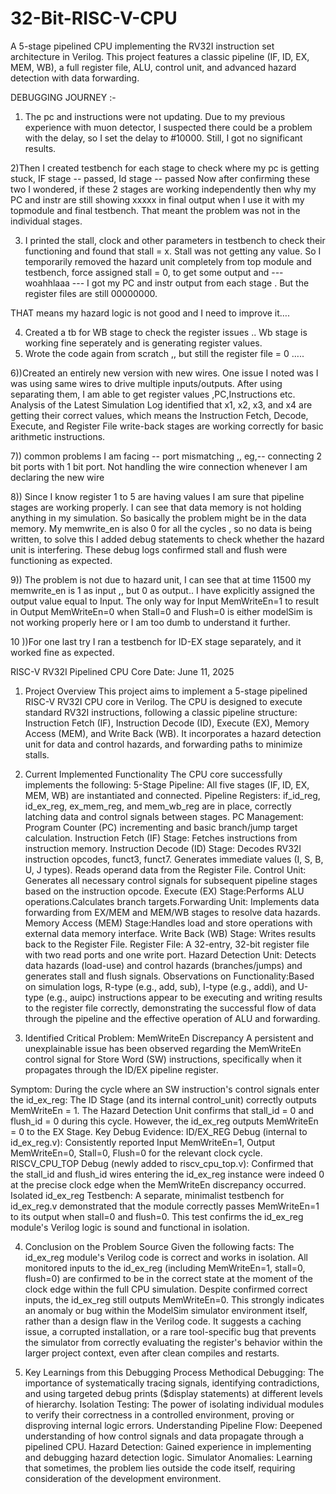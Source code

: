 # 32-Bit-RISC-V-CPU
A 5-stage pipelined CPU implementing the RV32I instruction set architecture in Verilog. This project features a classic pipeline (IF, ID, EX, MEM, WB), a full register file, ALU, control unit, and advanced hazard detection with data forwarding. 


DEBUGGING JOURNEY :-

1) The pc and instructions were not updating. Due to my previous experience with muon detector, I suspected there could be a problem with the delay, so I set the delay to #10000. Still, I got no significant results.

2)Then I created testbench for each stage to check where my pc is getting stuck, 
IF stage -- passed,
Id stage -- passed 
Now after confirming these two I wondered, if these 2 stages are working independently then why my PC and instr are still showing xxxxx in final output when I use it with my topmodule and final testbench. That meant the problem was not in the individual stages.

3) I printed the stall, clock and other parameters in testbench to check their functioning and found that stall = x. Stall was not getting any value.  So I temporarily removed the hazard unit completely from top module and testbench, force assigned stall = 0, to get some output and  --- woahhlaaa --- I got my PC and instr output from each stage .
But the register files are still 00000000.
 
THAT means my hazard logic is not good and I need to improve it…. 
	
4)  Created a tb for WB stage to check the register issues .. Wb stage is working fine seperately and is generating register values. 
5) Wrote the code again from scratch ,, but still the register file = 0 ….. 


6))Created an entirely new version with new wires. One issue I noted was I was using same wires to drive multiple inputs/outputs. After using separating them, I am able  to get register values ,PC,Instructions etc.
Analysis of the Latest Simulation Log
identified that x1, x2, x3, and x4 are getting their correct values, which means the Instruction Fetch, Decode, Execute, and Register File write-back stages are working correctly for basic arithmetic instructions.

7)) common problems I am facing --
port mismatching ,, eg,-- connecting 2 bit ports with 1 bit port.
Not handling the wire connection whenever I am declaring the new wire 


8)) Since I know register 1 to 5 are having values I am sure that pipeline stages are working properly. I can see that data memory is not holding anything in my simulation. So basically the problem might be in the data memory.
My memwrite_en is also 0 for all the cycles , so no data is being written, to solve this I added debug statements to  check whether the hazard unit is interfering. These debug logs confirmed stall and flush were functioning as expected.

9)) The problem is not due to hazard unit, I can see that at time 11500 my memwrite_en is 1 as input ,, but 0 as output..
I have explicitly assigned the output value equal to Input.
The only way for Input MemWriteEn=1 to result in Output MemWriteEn=0 when Stall=0 and Flush=0 is either modelSim is not working properly here or I am too dumb to understand it further.

10 ))For one last try I ran a testbench for ID-EX stage separately, and it worked fine as expected.



RISC-V RV32I Pipelined CPU Core 
Date: June 11, 2025

1. Project Overview
This project aims to implement a 5-stage pipelined RISC-V RV32I CPU core in Verilog. The CPU is designed to execute standard RV32I instructions, following a classic pipeline structure: Instruction Fetch (IF), Instruction Decode (ID), Execute (EX), Memory Access (MEM), and Write Back (WB). It incorporates a hazard detection unit for data and control hazards, and forwarding paths to minimize stalls.

2. Current Implemented Functionality
The CPU core successfully implements the following:
5-Stage Pipeline: All five stages (IF, ID, EX, MEM, WB) are instantiated and connected.
Pipeline Registers: if_id_reg, id_ex_reg, ex_mem_reg, and mem_wb_reg are in place, correctly latching data and control signals between stages.
PC Management: Program Counter (PC) incrementing and basic branch/jump target calculation.
Instruction Fetch (IF) Stage: Fetches instructions from instruction memory.
Instruction Decode (ID) Stage: Decodes RV32I instruction opcodes, funct3, funct7.
Generates immediate values (I, S, B, U, J types).
Reads operand data from the Register File.
Control Unit: Generates all necessary control signals for subsequent pipeline stages based on the instruction opcode.
Execute (EX) Stage:Performs ALU operations.Calculates branch targets.Forwarding Unit: Implements data forwarding from EX/MEM and MEM/WB stages to resolve data hazards.
Memory Access (MEM) Stage:Handles load and store operations with external data memory interface.
Write Back (WB) Stage: Writes results back to the Register File.
Register File: A 32-entry, 32-bit register file with two read ports and one write port.
Hazard Detection Unit: Detects data hazards (load-use) and control hazards (branches/jumps) and generates stall and flush signals.
Observations on Functionality:Based on simulation logs, R-type (e.g., add, sub), I-type (e.g., addi), and U-type (e.g., auipc) instructions appear to be executing and writing results to the register file correctly, demonstrating the successful flow of data through the pipeline and the effective operation of ALU and forwarding.

3. Identified Critical Problem: MemWriteEn Discrepancy
A persistent and unexplainable issue has been observed regarding the MemWriteEn control signal for Store Word (SW) instructions, specifically when it propagates through the ID/EX pipeline register.

Symptom:
During the cycle where an SW instruction's control signals enter the id_ex_reg:
The ID Stage (and its internal control_unit) correctly outputs MemWriteEn = 1.
The Hazard Detection Unit confirms that stall_id = 0 and flush_id = 0 during this cycle.
However, the id_ex_reg outputs MemWriteEn = 0 to the EX Stage.
Key Debug Evidence:
ID/EX_REG Debug (internal to id_ex_reg.v): Consistently reported Input MemWriteEn=1, Output MemWriteEn=0, Stall=0, Flush=0 for the relevant clock cycle.
RISCV_CPU_TOP Debug (newly added to riscv_cpu_top.v): Confirmed that the stall_id and flush_id wires entering the id_ex_reg instance were indeed 0 at the precise clock edge when the MemWriteEn discrepancy occurred.
Isolated id_ex_reg Testbench: A separate, minimalist testbench for id_ex_reg.v demonstrated that the module correctly passes MemWriteEn=1 to its output when stall=0 and flush=0. This test confirms the id_ex_reg module's Verilog logic is sound and functional in isolation.


4. Conclusion on the Problem Source
Given the following facts:
The id_ex_reg module's Verilog code is correct and works in isolation.
All monitored inputs to the id_ex_reg (including MemWriteEn=1, stall=0, flush=0) are confirmed to be in the correct state at the moment of the clock edge within the full CPU simulation.
Despite confirmed correct inputs, the id_ex_reg still outputs MemWriteEn=0.
This strongly indicates an anomaly or bug within the ModelSim simulator environment itself, rather than a design flaw in the Verilog code. It suggests a caching issue, a corrupted installation, or a rare tool-specific bug that prevents the simulator from correctly evaluating the register's behavior within the larger project context, even after clean compiles and restarts.


6. Key Learnings from this Debugging Process
Methodical Debugging: The importance of systematically tracing signals, identifying contradictions, and using targeted debug prints ($display statements) at different levels of hierarchy.
Isolation Testing: The power of isolating individual modules to verify their correctness in a controlled environment, proving or disproving internal logic errors.
Understanding Pipeline Flow: Deepened understanding of how control signals and data propagate through a pipelined CPU.
Hazard Detection: Gained experience in implementing and debugging hazard detection logic.
Simulator Anomalies: Learning that sometimes, the problem lies outside the code itself, requiring consideration of the development environment.

